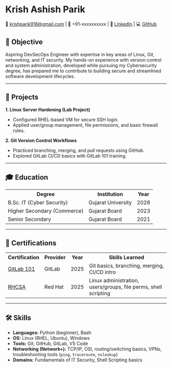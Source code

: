 <link rel="stylesheet" href="assets/css/resume.css">

<div id="resume">

<h1>Krish Ashish Parik</h1>

<div class="contact-info">
📧 <a href="mailto:krishparik918@gmail.com">krishparik918@gmail.com</a> | 📱 +91-xxxxxxxxxx | 🔗 <a href="https://www.linkedin.com/in/krish-parik-a375ab192/">LinkedIn</a> | 💻 <a href="https://github.com/Kparik918">GitHub</a>
</div>

<h2>🎯 Objective</h2>
<p>
Aspiring DevSecOps Engineer with expertise in key areas of Linux, Git, networking, and IT security. My hands-on experience with version control and system administration, developed while pursuing my Cybersecurity degree, has prepared me to contribute to building secure and streamlined software development lifecycles.
</p>

<hr>

<h2>💼 Projects</h2>

<p><strong>1. Linux Server Hardening (Lab Project)</strong></p>
<ul>
  <li>Configured RHEL-based VM for secure SSH login.</li>
  <li>Applied user/group management, file permissions, and basic firewall rules.</li>
</ul>

<p><strong>2. Git Version Control Workflows</strong></p>
<ul>
  <li>Practiced branching, merging, and pull requests using GitHub.</li>
  <li>Explored GitLab CI/CD basics with GitLab 101 training.</li>
</ul>

<hr>

<h2>🎓 Education</h2>

<table>
  <tr>
    <th>Degree</th>
    <th>Institution</th>
    <th>Year</th>
  </tr>
  <tr>
    <td>B.Sc. IT (Cyber Security)</td>
    <td>Gujarat University</td>
    <td>2026</td>
  </tr>
  <tr>
    <td>Higher Secondary (Commerce)</td>
    <td>Gujarat Board</td>
    <td>2023</td>
  </tr>
  <tr>
    <td>Senior Secondary</td>
    <td>Gujarat Board</td>
    <td>2021</td>
  </tr>
</table>

<hr>

<h2>📜 Certifications</h2>

<table>
  <tr>
    <th>Certification</th>
    <th>Provider</th>
    <th>Year</th>
    <th>Skills Learned</th>
  </tr>
  <tr>
    <td><a href="https://dummy-link.com">GitLab 101</a></td>
    <td>GitLab</td>
    <td>2025</td>
    <td>Git basics, branching, merging, CI/CD intro</td>
  </tr>
  <tr>
    <td><a href="https://dummy-link.com">RHCSA</a></td>
    <td>Red Hat</td>
    <td>2025</td>
    <td>Linux administration, users/groups, file perms, shell scripting</td>
  </tr>
</table>

<hr>

<h2>🛠 Skills</h2>

<ul>
  <li><strong>Languages:</strong> Python (beginner), Bash</li>
  <li><strong>OS:</strong> Linux (RHEL, Ubuntu), Windows</li>
  <li><strong>Tools:</strong> Git, GitHub, GitLab, VS Code</li>
  <li><strong>Networking (Network+):</strong> TCP/IP, OSI, routing/switching basics, VPNs, troubleshooting tools (<code>ping</code>, <code>traceroute</code>, <code>nslookup</code>)</li>
  <li><strong>Domains:</strong> Fundamentals of IT Security, Shell Scripting basics</li>
</ul>

</div>
